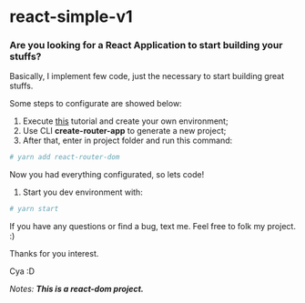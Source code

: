 # react-simple-v1

### Are you looking for a React Application to start building your stuffs?

Basically, I implement few code, just the necessary to start building great stuffs.

Some steps to configurate are showed below:
1. Execute [this](https://reactjs.org/docs/try-react.html) tutorial and create your own environment;
1. Use CLI __create-router-app__ to generate a new project;
1. After that, enter in project folder and run this command:
```bash
# yarn add react-router-dom
```
Now you had everything configurated, so lets code!

1. Start you dev environment with:
```bash
# yarn start
```

If you have any questions or find a bug, text me.
Feel free to folk my project. :)

Thanks for you interest.

Cya :D

*Notes: __This is a react-dom project.__*
